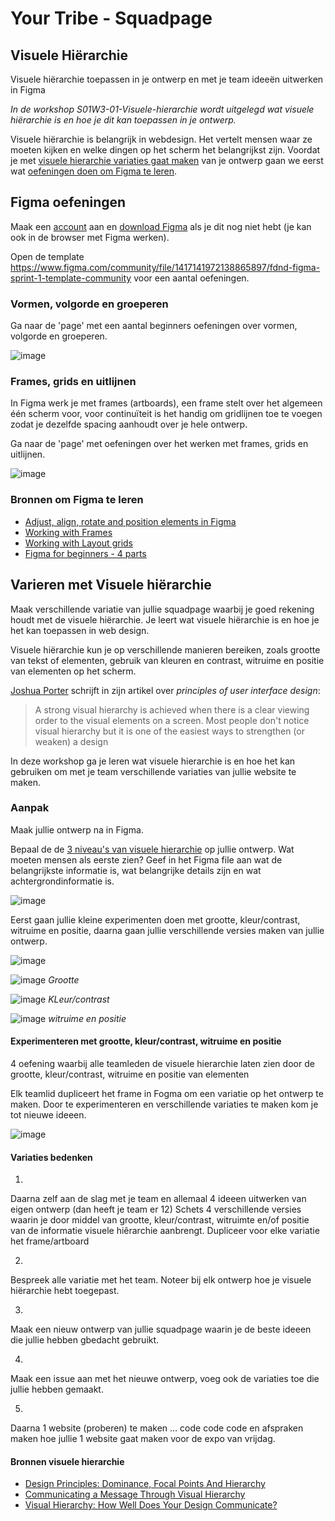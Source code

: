 # Your Tribe - Squadpage

## Visuele Hiërarchie

Visuele hiërarchie toepassen in je ontwerp en met je team ideeën uitwerken in Figma

_In de workshop S01W3-01-Visuele-hierarchie wordt uitgelegd wat visuele hiërarchie is en hoe je dit kan toepassen in je ontwerp._


Visuele hiërarchie is belangrijk in webdesign. Het vertelt mensen waar ze moeten kijken en welke dingen op het scherm het belangrijkst zijn. 
Voordat je met [visuele hierarchie variaties gaat maken](#varieren-met-visuele-hiërarchie) van je ontwerp gaan we eerst wat [oefeningen doen om Figma te leren](#figma-oefeningen). 



## Figma oefeningen

Maak een [account](https://www.figma.com/) aan en [download Figma](https://www.figma.com/downloads/) als je dit nog niet hebt (je kan ook in de browser met Figma werken).

Open de template https://www.figma.com/community/file/1417141972138865897/fdnd-figma-sprint-1-template-community voor een aantal oefeningen. 


### Vormen, volgorde en groeperen
Ga naar de 'page' met een aantal beginners oefeningen over vormen, volgorde en groeperen. 

![image](https://github.com/user-attachments/assets/9912e56f-53bc-474b-a1e8-686fe93a3f8a)


### Frames, grids en uitlijnen

In Figma werk je met frames (artboards), een frame stelt over het algemeen één scherm voor, voor continuïteit is het handig om gridlijnen toe te voegen zodat je dezelfde spacing aanhoudt over je hele ontwerp.

Ga naar de 'page' met oefeningen over het werken met frames, grids en uitlijnen.

![image](https://github.com/user-attachments/assets/99a77250-da50-455a-9fbb-5a35de73cb26)




### Bronnen om Figma te leren

- [Adjust, align, rotate and position elements in Figma](https://help.figma.com/hc/en-us/articles/360039956914-Adjust-alignment-rotation-and-position)  
- [Working with Frames](https://help.figma.com/hc/en-us/articles/360041539473-Frames-in-Figma-Design)
- [Working with Layout grids](https://help.figma.com/hc/en-us/articles/360040450513-Create-layout-grids-with-grids-columns-and-rows)
- [Figma for beginners - 4 parts](https://help.figma.com/hc/en-us/sections/4405269443991-Figma-for-beginners-4-parts)






## Varieren met Visuele hiërarchie

Maak verschillende variatie van jullie squadpage waarbij je goed rekening houdt met de visuele hiërarchie. Je leert wat visuele hiërarchie is en hoe je het kan toepassen in web design. 

Visuele hiërarchie kun je op verschillende manieren bereiken, zoals grootte van tekst of elementen, gebruik van kleuren en contrast, witruime en positie van elementen op het scherm. 

[Joshua Porter](http://bokardo.com/principles-of-user-interface-design/) schrijft in zijn artikel over _principles of user interface design_: 
> A strong visual hierarchy is achieved when there is a clear viewing order to the visual elements on a screen. Most people don't notice visual hierarchy but it is one of the easiest ways to strengthen (or weaken) a design


In deze workshop ga je leren wat visuele hierarchie is en hoe het kan gebruiken om met je team verschillende variaties van jullie website te maken. 






### Aanpak 

Maak jullie ontwerp na in Figma. 

Bepaal de de [3 niveau's van visuele hierarchie](https://www.smashingmagazine.com/2015/02/design-principles-dominance-focal-points-hierarchy/#the-inverted-pyramid-of-writing) op jullie ontwerp. Wat moeten mensen als eerste zien? Geef in het Figma file aan wat de belangrijkste informatie is, wat belangrijke details zijn en wat achtergrondinformatie is.

![image](https://github.com/user-attachments/assets/753332c2-78a0-4dbe-bb7f-39dba76f8184)


Eerst gaan jullie kleine experimenten doen met grootte, kleur/contrast, witruime en positie, daarna gaan jullie verschillende versies maken van jullie ontwerp. 

![image](https://github.com/user-attachments/assets/1f30de76-9ee5-4c3c-900d-3c0057361606)



![image](https://github.com/user-attachments/assets/a26fb102-c929-4322-9018-8ffaf79e73f1)
_Grootte_

![image](https://github.com/user-attachments/assets/0126cc80-1b79-4b8e-a55f-5327845dce13)
_KLeur/contrast_

![image](https://github.com/user-attachments/assets/5334b77c-c52b-46ba-b1d6-5d1fb5390a8d)
_witruime en positie_





#### Experimenteren met grootte, kleur/contrast, witruime en positie 

4 oefening waarbij alle teamleden de visuele hierarchie laten zien door de grootte, kleur/contrast, witruime en positie van elementen

Elk teamlid dupliceert het frame in Fogma om een variatie op het ontwerp te maken. Door te experimenteren en verschillende variaties te maken kom je tot nieuwe ideeen. 

![image](https://github.com/user-attachments/assets/693625cb-0c55-4bc7-87f9-cdc9c0402e02)



#### Variaties bedenken

1.
Daarna zelf aan de slag met je team en allemaal 4 ideeen uitwerken van eigen ontwerp (dan heeft je team er 12) 
Schets 4 verschillende versies waarin je door middel van grootte, kleur/contrast, witruimte en/of positie van de informatie visuele hiêrarchie aanbrengt.
Dupliceer voor elke variatie het frame/artboard

2.
Bespreek alle variatie met het team. Noteer bij elk ontwerp hoe je visuele hiërarchie hebt toegepast. 

3.
Maak een nieuw ontwerp van jullie squadpage waarin je de beste ideeen die jullie hebben gbedacht gebruikt. 

4.
Maak een issue aan met het nieuwe ontwerp, voeg ook de variaties toe die jullie hebben gemaakt. 

5. 
Daarna 1 website (proberen) te maken ... code code code en afspraken maken hoe jullie 1 website gaat maken voor de expo van vrijdag.



#### Bronnen visuele hierarchie

- [Design Principles: Dominance, Focal Points And Hierarchy](https://www.smashingmagazine.com/2015/02/design-principles-dominance-focal-points-hierarchy/)
- [Communicating a Message Through Visual Hierarchy](https://designmodo.com/visual-hierarchy/)
- [Visual Hierarchy: How Well Does Your Design Communicate?](http://vanseodesign.com/web-design/visual-hierarchy/)
<!-- - [Korte video over layout en compositie  @ YouTube](https://www.youtube.com/watch?v=a5KYlHNKQB8) -->


